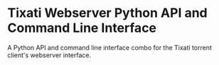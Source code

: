 # Tixati Webserver Python API and Command Line Interface
A Python API and command line interface combo for the Tixati torrent client's webserver interface.
